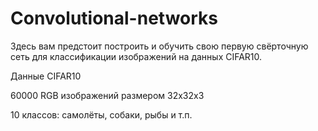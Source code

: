 # Convolutional-networks
Здесь вам предстоит построить и обучить свою первую свёрточную сеть для классификации изображений на данных CIFAR10.

Данные
CIFAR10

60000 RGB изображений размером 32x32x3

10 классов: самолёты, собаки, рыбы и т.п.

